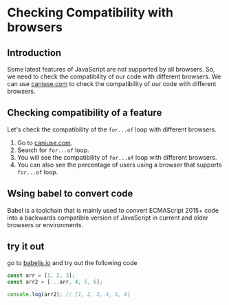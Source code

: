 # Checking Compatibility with browsers

## Introduction
Some latest features of JavaScript are not supported by all browsers. So, we need to check the compatibility of our code with different browsers. We can use [caniuse.com](https://caniuse.com/) to check the compatibility of our code with different browsers.

## Checking compatibility of a feature
Let's check the compatibility of the `for...of` loop with different browsers.

1. Go to [caniuse.com](https://caniuse.com/).
2. Search for `for...of` loop.
3. You will see the compatibility of `for...of` loop with different browsers.
4. You can also see the percentage of users using a browser that supports `for...of` loop.



## Wsing babel to convert code

Babel is a toolchain that is mainly used to convert ECMAScript 2015+ code into a backwards compatible version of JavaScript in current and older browsers or environments.

## try it out
go to [babeljs.io](https://babeljs.io/repl) and try out the following code

```js
const arr = [1, 2, 3];
const arr2 = [...arr, 4, 5, 6];

console.log(arr2); // [1, 2, 3, 4, 5, 6]
```

